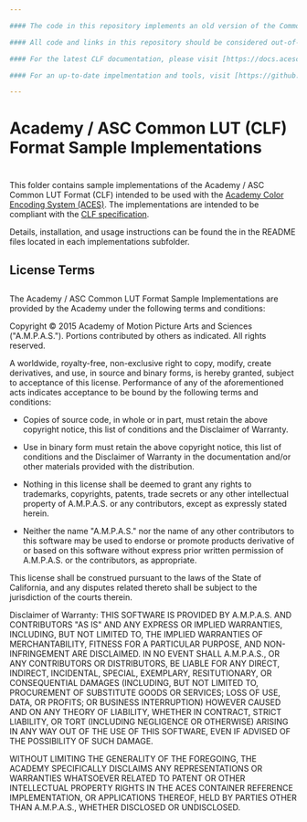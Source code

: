 ```yaml
---

#### The code in this repository implements an old version of the Common LUT Format Specification.

#### All code and links in this repository should be considered out-of-date.    Do not use this code or refer to linked documents if you're trying to implement the Common LUT Format.  This repository has been archived for historical documentation reasons only.

#### For the latest CLF documentation, please visit [https://docs.acescentral.com](https://docs.acescentral.com).

#### For an up-to-date impelmentation and tools, visit [https://github.com/AcademySoftwareFoundation/OpenColorIO](https://github.com/AcademySoftwareFoundation/OpenColorIO)

---
```




# Academy / ASC Common LUT (CLF) Format Sample Implementations #
# 
This folder contains sample implementations of the Academy / ASC Common LUT
Format (CLF) intended to be used with the [Academy Color Encoding System
(ACES)](http://www.oscars.org/aces). The implementations are intended to be
compliant with the [CLF specification](https://j.mp/S-2014-006).

Details, installation, and usage instructions can be found the in the README
files located in each implementations subfolder.


## License Terms ##
## 
The Academy / ASC Common LUT Format Sample Implementations are provided by the
Academy under the following terms and conditions:

Copyright © 2015 Academy of Motion Picture Arts and Sciences ("A.M.P.A.S.").
Portions contributed by others as indicated. All rights reserved.

A worldwide, royalty-free, non-exclusive right to copy, modify, create
derivatives, and use, in source and binary forms, is hereby granted, subject to
acceptance of this license. Performance of any of the aforementioned acts
indicates acceptance to be bound by the following terms and conditions:

* Copies of source code, in whole or in part, must retain the above copyright
notice, this list of conditions and the Disclaimer of Warranty.

* Use in binary form must retain the above copyright notice, this list of
conditions and the Disclaimer of Warranty in the documentation and/or other
materials provided with the distribution.

* Nothing in this license shall be deemed to grant any rights to trademarks,
copyrights, patents, trade secrets or any other intellectual property of
A.M.P.A.S. or any contributors, except as expressly stated herein.

* Neither the name "A.M.P.A.S." nor the name of any other contributors to this
software may be used to endorse or promote products derivative of or based on
this software without express prior written permission of A.M.P.A.S. or the
contributors, as appropriate.

This license shall be construed pursuant to the laws of the State of California,
and any disputes related thereto shall be subject to the jurisdiction of the
courts therein.

Disclaimer of Warranty: THIS SOFTWARE IS PROVIDED BY A.M.P.A.S. AND CONTRIBUTORS
"AS IS" AND ANY EXPRESS OR IMPLIED WARRANTIES, INCLUDING, BUT NOT LIMITED TO,
THE IMPLIED WARRANTIES OF MERCHANTABILITY, FITNESS FOR A PARTICULAR PURPOSE, AND
NON-INFRINGEMENT ARE DISCLAIMED. IN NO EVENT SHALL A.M.P.A.S., OR ANY
CONTRIBUTORS OR DISTRIBUTORS, BE LIABLE FOR ANY DIRECT, INDIRECT, INCIDENTAL,
SPECIAL, EXEMPLARY, RESITUTIONARY, OR CONSEQUENTIAL DAMAGES (INCLUDING, BUT NOT
LIMITED TO, PROCUREMENT OF SUBSTITUTE GOODS OR SERVICES; LOSS OF USE, DATA, OR
PROFITS; OR BUSINESS INTERRUPTION) HOWEVER CAUSED AND ON ANY THEORY OF
LIABILITY, WHETHER IN CONTRACT, STRICT LIABILITY, OR TORT (INCLUDING NEGLIGENCE
OR OTHERWISE) ARISING IN ANY WAY OUT OF THE USE OF THIS SOFTWARE, EVEN IF
ADVISED OF THE POSSIBILITY OF SUCH DAMAGE.

WITHOUT LIMITING THE GENERALITY OF THE FOREGOING, THE ACADEMY SPECIFICALLY
DISCLAIMS ANY REPRESENTATIONS OR WARRANTIES WHATSOEVER RELATED TO PATENT OR
OTHER INTELLECTUAL PROPERTY RIGHTS IN THE ACES CONTAINER REFERENCE
IMPLEMENTATION, OR APPLICATIONS THEREOF, HELD BY PARTIES OTHER THAN A.M.P.A.S.,
WHETHER DISCLOSED OR UNDISCLOSED.

